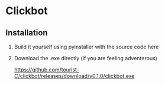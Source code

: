 # Clickbot

## Installation

1. Build it yourself using pyinstaller with the source code here

1. Download the .exe directly (if you are feeling adventerous)

    https://github.com/tourist-C/clickbot/releases/download/v0.1.0/clickbot.exe